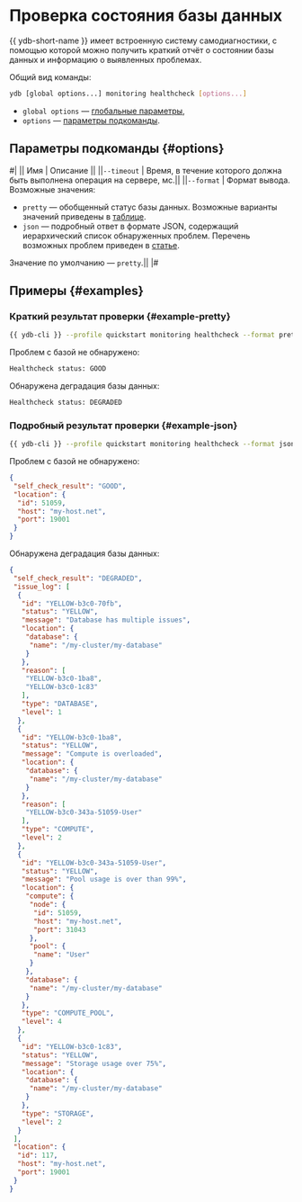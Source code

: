 # Проверка состояния базы данных

{{ ydb-short-name }} имеет встроенную систему самодиагностики, с помощью которой можно получить краткий отчёт о состоянии базы данных и информацию о выявленных проблемах.

Общий вид команды:

```bash
ydb [global options...] monitoring healthcheck [options...]
```

* `global options` — [глобальные параметры](global-options.md),
* `options` — [параметры подкоманды](#options).

## Параметры подкоманды {#options}

#|
|| Имя | Описание ||
||`--timeout` | Время, в течение которого должна быть выполнена операция на сервере, мс.||
||`--format` | Формат вывода. Возможные значения:

* `pretty` — обобщенный статус базы данных. Возможные варианты значений приведены в [таблице](../../ydb-sdk/health-check-api.md#selfcheck-result).
* `json` — подробный ответ в формате JSON, содержащий иерархический список обнаруженных проблем. Перечень возможных проблем приведен в [статье](../../ydb-sdk/health-check-api.md#issues).

Значение по умолчанию — `pretty`.||
|#

## Примеры {#examples}

### Краткий результат проверки {#example-pretty}

```bash
{{ ydb-cli }} --profile quickstart monitoring healthcheck --format pretty
```

Проблем с базой не обнаружено:

```bash
Healthcheck status: GOOD
```

Обнаружена деградация базы данных:

```bash
Healthcheck status: DEGRADED
```

### Подробный результат проверки {#example-json}


```bash
{{ ydb-cli }} --profile quickstart monitoring healthcheck --format json
```

Проблем с базой не обнаружено:

```json
{
 "self_check_result": "GOOD",
 "location": {
  "id": 51059,
  "host": "my-host.net",
  "port": 19001
 }
}
```

Обнаружена деградация базы данных:

```json
{
 "self_check_result": "DEGRADED",
 "issue_log": [
  {
   "id": "YELLOW-b3c0-70fb",
   "status": "YELLOW",
   "message": "Database has multiple issues",
   "location": {
    "database": {
     "name": "/my-cluster/my-database"
    }
   },
   "reason": [
    "YELLOW-b3c0-1ba8",
    "YELLOW-b3c0-1c83"
   ],
   "type": "DATABASE",
   "level": 1
  },
  {
   "id": "YELLOW-b3c0-1ba8",
   "status": "YELLOW",
   "message": "Compute is overloaded",
   "location": {
    "database": {
     "name": "/my-cluster/my-database"
    }
   },
   "reason": [
    "YELLOW-b3c0-343a-51059-User"
   ],
   "type": "COMPUTE",
   "level": 2
  },
  {
   "id": "YELLOW-b3c0-343a-51059-User",
   "status": "YELLOW",
   "message": "Pool usage is over than 99%",
   "location": {
    "compute": {
     "node": {
      "id": 51059,
      "host": "my-host.net",
      "port": 31043
     },
     "pool": {
      "name": "User"
     }
    },
    "database": {
     "name": "/my-cluster/my-database"
    }
   },
   "type": "COMPUTE_POOL",
   "level": 4
  },
  {
   "id": "YELLOW-b3c0-1c83",
   "status": "YELLOW",
   "message": "Storage usage over 75%",
   "location": {
    "database": {
     "name": "/my-cluster/my-database"
    }
   },
   "type": "STORAGE",
   "level": 2
  }
 ],
 "location": {
  "id": 117,
  "host": "my-host.net",
  "port": 19001
 }
}
```
